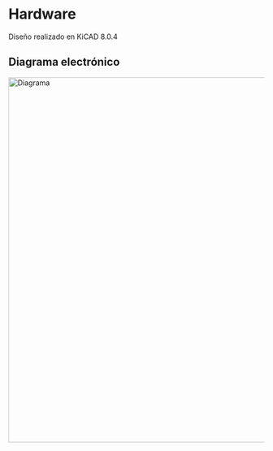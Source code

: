 # Hardware

Diseño realizado en KiCAD 8.0.4

## Diagrama electrónico

<img align="center" src="https://i.ibb.co/0JwZj4V/diagrama.png" alt="Diagrama" width="720">
